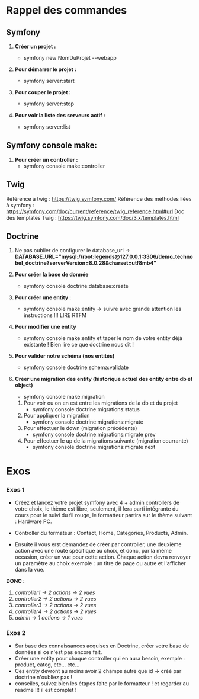 # Rappel des commandes #

## Symfony ##
1. **Créer un projet :**
    - symfony new NomDuProjet --webapp

2. **Pour démarrer le projet :**
    - symfony server:start

3. **Pour couper le projet :**
    - symfony server:stop

4. **Pour voir la liste des serveurs actif :**
    - symfony server:list


## Symfony console make: ##
1. **Pour créer un controller :** 
    - symfony console make:controller


## Twig ##
Référence à twig : https://twig.symfony.com/
Référence des méthodes liées à symfony : https://symfony.com/doc/current/reference/twig_reference.html#url
Doc des templates Twig : https://twig.symfony.com/doc/3.x/templates.html

## Doctrine ##
1. Ne pas oublier de configurer le database_url ->
**DATABASE_URL="mysql://root:legends@127.0.0.1:3306/demo_technobel_doctrine?serverVersion=8.0.28&charset=utf8mb4"**

1. **Pour créer la base de donnée** 
    - symfony console doctrine:database:create

2. **Pour créer une entity :** 
    - symfony console make:entity -> suivre avec grande attention les instructions !!! LIRE RTFM

3. **Pour modifier une entity**
    - symfony console make:entity et taper le nom de votre entity déjà existante ! Bien lire ce que doctrine nous dit !

4. **Pour valider notre schéma (nos entités)** 
    - symfony console doctrine:schema:validate

5. **Créer une migration des entity (historique actuel des entity entre db et object)**
    - symfony console make:migration
    1. Pour voir ou on en est entre les migrations de la db et du projet 
        - symfony console doctrine:migrations:status
    2. Pour appliquer la migration 
        - symfony console doctrine:migrations:migrate
    3. Pour effectuer le down (migration précédente)
        - symfony console doctrine:migrations:migrate prev
    4. Pour effectuer le up de la migrations suivante (migration courrante)
        - symfony console doctrine:migrations:migrate next

# Exos #
### Exos 1 ###
- Créez et lancez votre projet symfony avec 4 + admin controllers de votre choix, le thème est libre, seulement, il fera parti intégrante du 
cours pour le suivi du fil rouge, le formatteur partira sur le thème suivant : Hardware PC.

- Controller du formateur : Contact, Home, Categories, Products, Admin.

- Ensuite il vous erst demandez de créer par controller, une deuxième action avec une route spécifique au choix, et donc, par la même 
occasion, créer un vue pour cette action. Chaque action devra renvoyer un paramètre au choix exemple : un titre de page ou autre
et l'afficher dans la vue.

**DONC :**
1. *controller1 -> 2 actions -> 2 vues*
2. *controller2 -> 2 actions -> 2 vues*
3. *controller3 -> 2 actions -> 2 vues*
4. *controller4 -> 2 actions -> 2 vues*
5. *admin -> 1 actions -> 1 vues*


### Exos 2 ###
- Sur base des connaissances acquises en Doctrine, créer votre base de données si ce n'est pas encore fait.
- Créer une entity pour chaque controller qui en aura besoin, exemple : product, categ, etc... etc...
- Ces entity devront au moins avoir 2 champs autre que id -> créé par doctrine n'oubliez pas !
- conseiles, suivez bien les étapes faite par le formatteur ! et regarder au readme !!! il est complet !